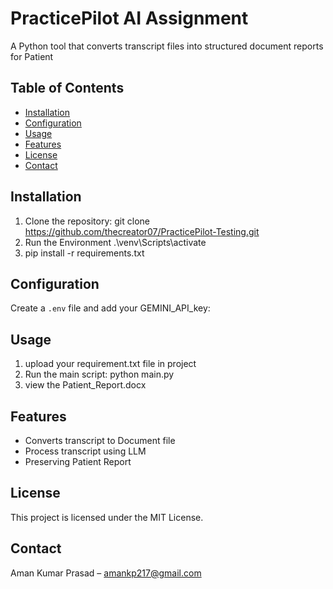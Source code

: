 # PracticePilot AI Assignment
A Python tool that converts transcript files into structured document reports for Patient
## Table of Contents
- [Installation](#installation)
- [Configuration](#configuration)
- [Usage](#usage)
- [Features](#features)
- [License](#license)
- [Contact](#contact)

## Installation
1. Clone the repository:
   git clone https://github.com/thecreator07/PracticePilot-Testing.git
2. Run the Environment
   .\venv\Scripts\activate
3. pip install -r requirements.txt

## Configuration
Create a `.env` file and add your GEMINI_API_key:

## Usage
1. upload your requirement.txt file in project
2. Run the main script:
   python main.py
3. view the Patient_Report.docx

## Features
- Converts transcript to Document file
- Process transcript using LLM
- Preserving Patient Report

## License
This project is licensed under the MIT License.

## Contact
Aman Kumar Prasad – amankp217@gmail.com